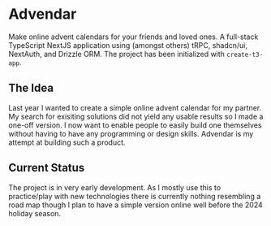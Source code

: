 # Advendar

Make online advent calendars for your friends and loved ones. A full-stack TypeScript NextJS application using (amongst others) tRPC, shadcn/ui, NextAuth, and Drizzle ORM. The project has been initialized with `create-t3-app`.

## The Idea

Last year I wanted to create a simple online advent calendar for my partner. My search for exisiting solutions did not yield any usable results so I made a one-off version. I now want to enable people to easily build one themselves without having to have any programming or design skills. Advendar is my attempt at building such a product.

## Current Status
The project is in very early development. As I mostly use this to practice/play with new technologies there is currently nothing resembling a road map though I plan to have a simple version online well before the 2024 holiday season. 
